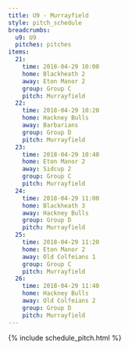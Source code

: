 ```yaml
---
title: U9 - Murrayfield
style: pitch_schedule
breadcrumbs:
  u9: U9
  pitches: pitches
items:
  21:
    time: 2018-04-29 10:00
    home: Blackheath 2
    away: Eton Manor 2
    group: Group C
    pitch: Murrayfield
  22:
    time: 2018-04-29 10:20
    home: Hackney Bulls
    away: Barbarians
    group: Group D
    pitch: Murrayfield
  23:
    time: 2018-04-29 10:40
    home: Eton Manor 2
    away: Sidcup 2
    group: Group C
    pitch: Murrayfield
  24:
    time: 2018-04-29 11:00
    home: Blackheath 3
    away: Hackney Bulls
    group: Group D
    pitch: Murrayfield
  25:
    time: 2018-04-29 11:20
    home: Eton Manor 2
    away: Old Colfeians 1
    group: Group C
    pitch: Murrayfield
  26:
    time: 2018-04-29 11:40
    home: Hackney Bulls
    away: Old Colfeians 2
    group: Group D
    pitch: Murrayfield
---
```


{% include schedule_pitch.html %}
